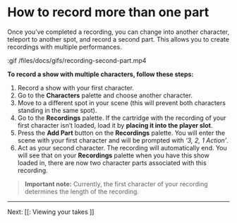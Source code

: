 # How to record more than one part

Once you’ve completed a recording, you can change into another character, teleport to
another spot, and record a second part. This allows you to create recordings with
multiple performances.

:gif /files/docs/gifs/recording-second-part.mp4

**To record a show with multiple characters, follow these steps:**

1. Record a show with your first character.
2. Go to the **Characters** palette and choose another character.
3. Move to a different spot in your scene (this will prevent both characters standing in the same spot).
4. Go to the **Recordings** palette.  If the cartridge with the recording of your first character isn’t loaded, load it by **placing it into the player slot**.
5. Press the **Add Part** button on the **Recordings** palette. You will enter the scene with your first character and will be prompted with _‘3, 2, 1 Action’_.  
6. Act as your second character. The recording will automatically end. You will see that on your **Recordings** palette when you have this show loaded in, there are now two character parts associated with this recording.

> **Important note:** Currently, the first character of your recording determines the length of the recording.

---

Next: [[: Viewing your takes ]]
